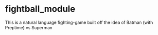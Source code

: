 # fightball_module
This is a natural language fighting-game built off the idea of Batman (with Preptime) vs Superman
